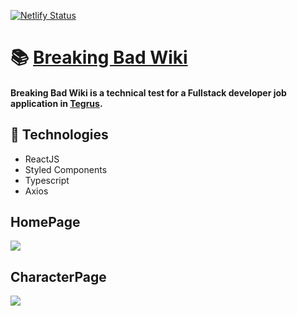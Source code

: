 [![Netlify Status](https://api.netlify.com/api/v1/badges/22f1fc9a-69ec-4e28-9d9d-13d865100377/deploy-status)](https://laianbraum-breakingbadwiki.netlify.app/)

# :books: [Breaking Bad Wiki](https://laianbraum-breakingbadwiki.netlify.app/)

#### Breaking Bad Wiki is a technical test for a Fullstack developer job application in [Tegrus](https://www.linkedin.com/company/tegrus-br/).

## 🚀 Technologies
- ReactJS
- Styled Components
- Typescript
- Axios

## HomePage 
<img src="https://user-images.githubusercontent.com/61033391/108615126-a058af80-73df-11eb-910a-54e2ae9aec2c.png"></img>

## CharacterPage
<img src="https://user-images.githubusercontent.com/61033391/108615127-a0f14600-73df-11eb-904e-029db8ea4fd4.png"></img>
